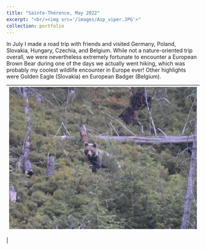 ```yaml
---
title: "Sainte-Thérence, May 2022"
excerpt: "<br/><img src='/images/Asp_viper.JPG'>"
collection: portfolio
---
```


In July I made a road trip with friends and visited Germany, Poland, Slovakia, Hungary, Czechia, and Belgium. While not a nature-oriented trip overall, we were nevertheless extremely fortunate to encounter a European Brown Bear during one of the days we actually went hiking, which was probably my coolest wildlife encounter in Europe ever! Other highlights were Golden Eagle (Slovakia) en European Badger (Belgium). 

| ![European Brown Bear](/images/bear.JPG) |
|:--:| 
| 


